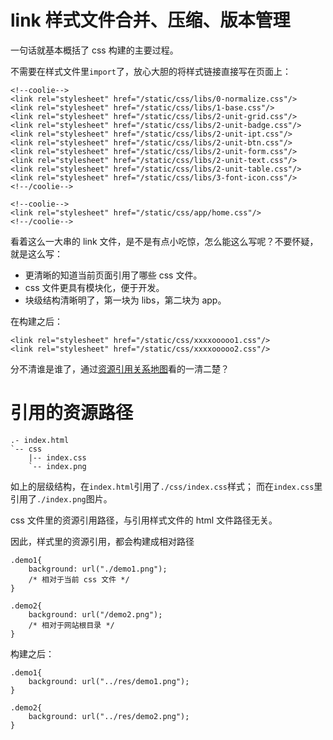 # link 样式文件合并、压缩、版本管理

一句话就基本概括了 css 构建的主要过程。

不需要在样式文件里`import`了，放心大胆的将样式链接直接写在页面上：
```
<!--coolie-->
<link rel="stylesheet" href="/static/css/libs/0-normalize.css"/>
<link rel="stylesheet" href="/static/css/libs/1-base.css"/>
<link rel="stylesheet" href="/static/css/libs/2-unit-grid.css"/>
<link rel="stylesheet" href="/static/css/libs/2-unit-badge.css"/>
<link rel="stylesheet" href="/static/css/libs/2-unit-ipt.css"/>
<link rel="stylesheet" href="/static/css/libs/2-unit-btn.css"/>
<link rel="stylesheet" href="/static/css/libs/2-unit-form.css"/>
<link rel="stylesheet" href="/static/css/libs/2-unit-text.css"/>
<link rel="stylesheet" href="/static/css/libs/2-unit-table.css"/>
<link rel="stylesheet" href="/static/css/libs/3-font-icon.css"/>
<!--/coolie-->

<!--coolie-->
<link rel="stylesheet" href="/static/css/app/home.css"/>
<!--/coolie-->
```

看着这么一大串的 link 文件，是不是有点小吃惊，怎么能这么写呢？不要怀疑，就是这么写：

- 更清晰的知道当前页面引用了哪些 css 文件。
- css 文件更具有模块化，便于开发。
- 块级结构清晰明了，第一块为 libs，第二块为 app。

在构建之后：
```
<link rel="stylesheet" href="/static/css/xxxxooooo1.css"/>
<link rel="stylesheet" href="/static/css/xxxxooooo2.css"/>
```
分不清谁是谁了，通过[资源引用关系地图](./relationship-map.json.md)看的一清二楚？


# 引用的资源路径
```
.- index.html
`-- css
    |-- index.css
    `-- index.png
```
如上的层级结构，在`index.html`引用了`./css/index.css`样式；
而在`index.css`里引用了`./index.png`图片。

css 文件里的资源引用路径，与引用样式文件的 html 文件路径无关。

因此，样式里的资源引用，都会构建成相对路径
```
.demo1{
    background: url("./demo1.png");
    /* 相对于当前 css 文件 */
}

.demo2{
    background: url("/demo2.png");
    /* 相对于网站根目录 */
}
```
构建之后：
```
.demo1{
    background: url("../res/demo1.png");
}

.demo2{
    background: url("../res/demo2.png");
}
```
